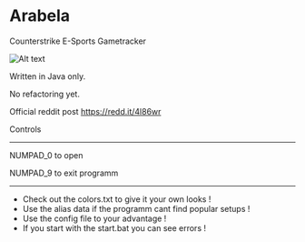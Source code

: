 # Arabela
Counterstrike E-Sports Gametracker

![Alt text](http://images.akamai.steamusercontent.com/ugc/276221870396643092/7D06EEF9F44C1BEC8DADF67D5741868E77DEB6F1/ "Screenshot")

Written in Java only.

No refactoring yet.

Official reddit post https://redd.it/4l86wr







Controls

_________________________________________________________________________

NUMPAD_0 to open

NUMPAD_9 to exit programm
_________________________________________________________________________



- Check out the colors.txt to give it your own looks !
- Use the alias data if the programm cant find popular setups !
- Use the config file to your advantage !
- If you start with the start.bat you can see errors !


